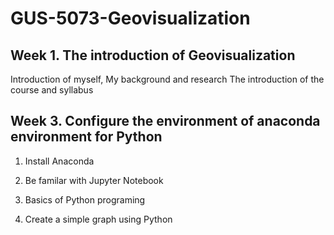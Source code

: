 # GUS-5073-Geovisualization
## Week 1. The introduction of Geovisualization
Introduction of myself, 
My background and research
The introduction of the course and syllabus

## Week 3. Configure the environment of anaconda environment for Python

1. Install Anaconda 

2. Be familar with Jupyter Notebook

3. Basics of Python programing

4. Create a simple graph using Python

